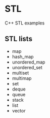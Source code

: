 # STL

C++ STL examples

## STL lists
 - map
 - hash_map
 - unordered_map
 - unordered_set
 - multiset
 - multimap
 - set
 - deque
 - queue
 - stack
 - list
 - vector


